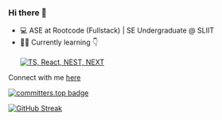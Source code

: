 ### Hi there 👋

- 💻 ASE at Rootcode (Fullstack) | SE Undergraduate @ SLIIT<br>
- 🧑‍💻 Currently learning 👇
<br><br>[![TS, React, NEST, NEXT](https://skillicons.dev/icons?i=ts,react,nestjs,nextjs)]()

Connect with me [here](https://itspawanlive.me)

[![committers.top badge](https://user-badge.committers.top/sri_lanka/USERNAME.svg)](https://user-badge.committers.top/sri_lanka/USERNAME)

[![GitHub Streak](https://github-readme-streak-stats.herokuapp.com?user=pawan-live&theme=react&hide_border=true)](https://git.io/streak-stats)

<!--
**pawan-live/pawan-live** is a ✨ _special_ ✨ repository because its `README.md` (this file) appears on your GitHub profile.

Here are some ideas to get you started:

- 🔭 I’m currently working on ...
- 🌱 I’m currently learning ...
- 👯 I’m looking to collaborate on ...
- 🤔 I’m looking for help with ...
- 💬 Ask me about ...
- 📫 How to reach me: ...
- 😄 Pronouns: ...
- ⚡ Fun fact: ...
-->
